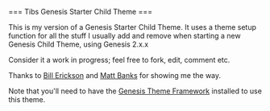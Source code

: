=== Tibs Genesis Starter Child Theme ===

This is my version of a Genesis Starter Child Theme. It uses a theme setup function for all the stuff I usually add and remove when starting a new Genesis Child Theme, using Genesis 2.x.x

Consider it a work in progress; feel free to fork, edit, comment etc.

Thanks to [Bill Erickson](https://github.com/billerickson) and [Matt Banks](https://github.com/mattbanks) for showing me the way.

Note that you'll need to have the [Genesis Theme Framework](http://studiopress.com) installed to use this theme.
